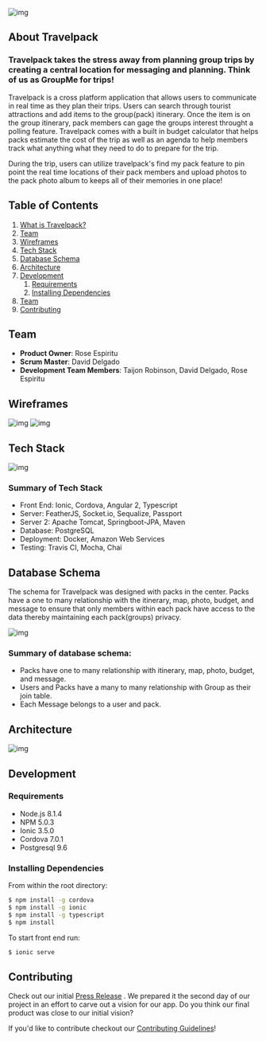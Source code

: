 ![img](https://i.imgur.com/qfsxiVq.png)

## About Travelpack

### Travelpack takes the stress away from planning group trips by creating a central location for messaging and planning. Think of us as GroupMe for trips!

Travelpack is a cross platform application that allows users to communicate in real time as they plan their trips. Users can search through tourist attractions and add items to the group(pack) itinerary. Once the item is on the group itinerary, pack members can gage the groups interest throught a polling feature. Travelpack comes with a built in budget calculator that helps packs estimate the cost of the trip as well as an agenda to help members track what anything what they need to do to prepare for the trip. 

During the trip, users can utilize travelpack's find my pack feature to pin point the real time locations of their pack members and upload photos to the pack photo album to keeps all of their memories in one place!

## Table of Contents

1. [What is Travelpack?](#travelpack)
1. [Team](#Team)
1. [Wireframes](#wireframes)
1. [Tech Stack](#tech-stack)
1. [Database Schema](#database-schema)
1. [Architecture](#architecture)
1. [Development](#development)
    1. [Requirements](#requirements)
    1. [Installing Dependencies](#installing-dependencies)
1. [Team](#team)
1. [Contributing](#contributing)

## Team 
  - __Product Owner__: Rose Espiritu
  - __Scrum Master__: David Delgado
  - __Development Team Members__: Taijon Robinson, David Delgado, Rose Espiritu

## Wireframes 
![img](https://res.cloudinary.com/djdelgado/image/upload/v1501169154/Screen_Shot_2017-07-27_at_10.24.16_AM_hrrjmw.png)
![img](https://i.imgur.com/iUA3HPr.jpg)

## Tech Stack 
![img](https://i.imgur.com/Dw9ptYs.png)

### Summary of Tech Stack
* Front End: Ionic, Cordova, Angular 2, Typescript
* Server: FeatherJS, Socket.io, Sequalize, Passport
* Server 2: Apache Tomcat, Springboot-JPA, Maven
* Database: PostgreSQL
* Deployment: Docker, Amazon Web Services
* Testing: Travis CI, Mocha, Chai

## Database Schema 
The schema for Travelpack was designed with packs in the center. Packs have a one to many relationship with the itinerary, map, photo, budget, and message to ensure that only members within each pack have access to the data thereby maintaining each pack(groups) privacy.

![img](https://i.imgur.com/hTCLrUE.png)

### Summary of database schema:
* Packs have one to many relationship with itinerary, map, photo, budget, and message.
* Users and Packs have a many to many relationship with Group as their join table.
* Each Message belongs to a user and pack.

## Architecture

![img](http://res.cloudinary.com/djdelgado/image/upload/v1501863439/Screen_Shot_2017-08-04_at_11.16.36_AM_syni3u.png)

## Development

### Requirements
- Node.js 8.1.4
- NPM 5.0.3
- Ionic 3.5.0
- Cordova 7.0.1
- Postgresql 9.6

### Installing Dependencies

From within the root directory:
```bash
$ npm install -g cordova
$ npm install -g ionic
$ npm install -g typescript
$ npm install
```

To start front end run:
```bash
$ ionic serve
```
## Contributing 
Check out our initial [Press Release](PRESS-RELEASE.md) . We prepared it the second day of our project in an effort to carve out a vision for our app. Do you think our final product was close to our initial vision? 

If you'd like to contribute checkout our [Contributing Guidelines](_CONTRIBUTING.md)! 
